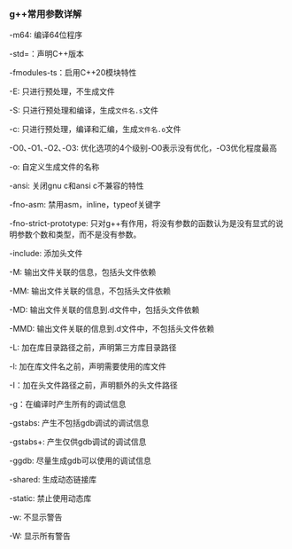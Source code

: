### g++常用参数详解

-m64: 编译64位程序

-std=：声明C++版本

-fmodules-ts：启用C++20模块特性

-E: 只进行预处理，不生成文件

-S: 只进行预处理和编译，生成`文件名.s`文件

-c: 只进行预处理，编译和汇编，生成`文件名.o`文件

-O0､-O1､-O2､-O3: 优化选项的4个级别-O0表示没有优化，-O3优化程度最高

-o: 自定义生成文件的名称

-ansi: 关闭gnu c和ansi c不兼容的特性

-fno-asm: 禁用asm，inline，typeof关键字

-fno-strict-prototype: 只对g++有作用，将没有参数的函数认为是没有显式的说明参数个数和类型，而不是没有参数。

-include: 添加头文件

-M: 输出文件关联的信息，包括头文件依赖

-MM: 输出文件关联的信息，不包括头文件依赖

-MD: 输出文件关联的信息到.d文件中，包括头文件依赖

-MMD: 输出文件关联的信息到.d文件中，不包括头文件依赖

-L: 加在库目录路径之前，声明第三方库目录路径

-l: 加在库文件名之前，声明需要使用的库文件

-I：加在头文件路径之前，声明额外的头文件路径

-g：在编译时产生所有的调试信息

-gstabs: 产生不包括gdb调试的调试信息

-gstabs+: 产生仅供gdb调试的调试信息

-ggdb: 尽量生成gdb可以使用的调试信息

-shared: 生成动态链接库





-static: 禁止使用动态库

-w: 不显示警告

-W: 显示所有警告